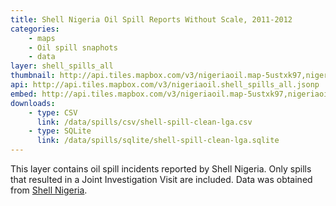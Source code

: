 ```yaml
---
title: Shell Nigeria Oil Spill Reports Without Scale, 2011-2012
categories: 
    - maps
    - Oil spill snaphots
    - data
layer: shell_spills_all
thumbnail: http://api.tiles.mapbox.com/v3/nigeriaoil.map-5ustxk97,nigeriaoil.shell_spills_all/8/132/124.png128
api: http://api.tiles.mapbox.com/v3/nigeriaoil.shell_spills_all.jsonp
embed: http://api.tiles.mapbox.com/v3/nigeriaoil.map-5ustxk97,nigeriaoil.shell_spills_all.html
downloads:
    - type: CSV
      link: /data/spills/csv/shell-spill-clean-lga.csv
    - type: SQLite
      link: /data/spills/sqlite/shell-spill-clean-lga.sqlite
---
```

<p>This layer contains oil spill incidents reported by Shell Nigeria. Only spills that resulted in a Joint Investigation Visit are included. Data was obtained from <a href="http://shell.com.ng/">Shell Nigeria</a>.</p>
